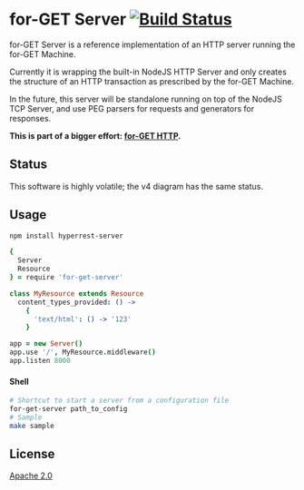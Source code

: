# for-GET Server [![Build Status][2]][1]

for-GET Server is a reference implementation of an HTTP server running the for-GET Machine.

Currently it is wrapping the built-in NodeJS HTTP Server and only creates the structure of an HTTP transaction as prescribed by the for-GET Machine.

In the future, this server will be standalone running on top of the NodeJS TCP Server, and use PEG parsers for requests and generators for responses.

**This is part of a bigger effort: [for-GET HTTP](https://github.com/for-GET/README).**


## Status

This software is highly volatile; the v4 diagram has the same status.


## Usage

```bash
npm install hyperrest-server
```

```coffee
{
  Server
  Resource
} = require 'for-get-server'

class MyResource extends Resource
  content_types_provided: () ->
    {
      'text/html': () -> '123'
    }

app = new Server()
app.use '/', MyResource.middleware()
app.listen 8000
```

#### Shell

```bash
# Shortcut to start a server from a configuration file
for-get-server path_to_config
# Sample
make sample
```


## License

[Apache 2.0](LICENSE)


  [1]: https://travis-ci.org/for-get/server
  [2]: https://travis-ci.org/for-get/server.png

